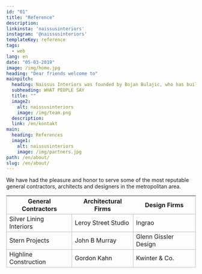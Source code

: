 ```yaml
---
id: "01"
title: "Reference"
description: 
linkinsta: 'naissusinteriors'
instagram: '@naissusinteriors'
templateKey: reference
tags:
  - web
lang: en
date: "05-03-2019"
image: /img/home.jpg
heading: "Dear friends welcome to"
mainpitch:
  heading: Naissus Interiors was founded by Bojan Bulajic, who has built his reputation of excellence as a high-end contractor for marble, terrazzo and tile installation. With over 15 years of experience and superior workmanship and project management abilities he has come to serve some of the most reputable general contractors, architects and designers in the metropolitan area.
  subheading: WHAT PEOPLE SAY
  title: ""
  image2:
    alt: naissusinteriors
    image: /img/team.png
  description: 
  link: /en/kontakt
main:
  heading: References
  image1:
    alt: naissusinteriors
    image: /img/partners.jpg
path: /en/about/
slug: /en/about/
---
```


We have had the pleasure and honor to serve some of the most reputable general contractors, architects and designers in the metropolitan area.



<table style='border-collapse: collapse;'>
    <thead style='padding: 10px;'>
        <tr style='border: 1px solid 	#B8B8B8;'>
            <th>General Contractors</th>
            <th>Architectural Firms</th>
            <th>Design Firms</th>
        </tr>
    </thead>
    <tbody  style='border: 1px solid 	#B8B8B8;'>
        <tr>
            <td style='border: 1px solid 	#B8B8B8; padding-left: 7px;'>Silver Lining Interiors</td>
            <td style='border: 1px solid 	#B8B8B8; padding-left: 7px;'>Leroy Street Studio</td>
            <td style='border: 1px solid 	#B8B8B8; padding-left: 7px;'>Ingrao</td>
        </tr>
        <tr>
            <td style='border: 1px solid 	#B8B8B8; padding-left: 7px;'>Stern Projects</td>
            <td style='border: 1px solid 	#B8B8B8; padding-left: 7px;'>John B Murray</td>
            <td style='border: 1px solid 	#B8B8B8; padding-left: 7px;'>Glenn Gissler Design</td>
        </tr>
        <tr>
            <td style='border: 1px solid 	#B8B8B8; padding-left: 7px;'>Highline Construction</td>
            <td style='border: 1px solid 	#B8B8B8; padding-left: 7px;'>Gordon Kahn</td>
            <td style='border: 1px solid 	#B8B8B8; padding-left: 7px;'>Kwinter & Co.</td>
        </tr>
    </tbody>
</table>

